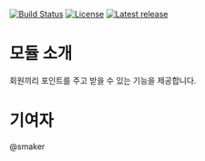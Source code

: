 [![Build Status](https://travis-ci.org/xe-module-pointsend.svg?branch=master)](https://travis-ci.org/smaker/pointsend)
[![License](http://img.shields.io/badge/license-GNU%20LGPL-brightgreen.svg)](http://www.gnu.org/licenses/gpl.html)
[![Latest release](http://img.shields.io/github/release/xe-module-pointsend.svg)](https://github.com/xe-module-pointsend/releases)

# 모듈 소개
회원끼리 포인트를 주고 받을 수 있는 기능을 제공합니다.

# 기여자
@smaker
